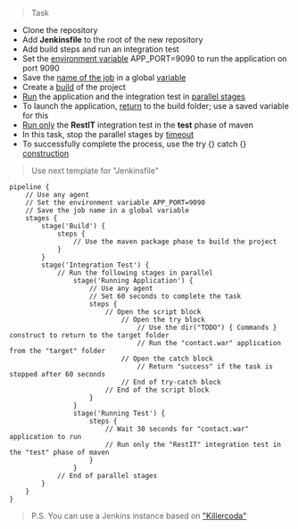 >Task

- Clone the repository
- Add **Jenkinsfile** to the root of the new repository
- Add build steps and run an integration test
- Set the [environment variable](https://www.jenkins.io/doc/pipeline/tour/environment/) APP_PORT=9090 to run the application on port 9090
- Save the [name of the job](https://www.jenkins.io/doc/book/pipeline/jenkinsfile/) in a global [variable](https://naiveskill.com/jenkins-pipeline-define-variable/)
- Create a [build](https://www.baeldung.com/maven-skipping-tests) of the project
- [Run](https://www.baeldung.com/java-run-jar-with-arguments) the application and the integration test in [parallel stages](https://www.jenkins.io/blog/2017/09/25/declarative-1/)
- To launch the application, [return](https://www.baeldung.com/ops/jenkins-pipeline-change-to-another-folder) to the build folder; use a saved variable for this
- [Run only](https://maven.apache.org/surefire/maven-surefire-plugin/examples/single-test.html) the **RestIT** integration test in the **test** phase of maven
- In this task, stop the parallel stages by [timeout](https://e.printstacktrace.blog/how-to-time-out-jenkins-pipeline-stage-and-keep-the-pipeline-running/)
- To successfully complete the process, use the try {} catch {} [construction](https://e.printstacktrace.blog/how-to-time-out-jenkins-pipeline-stage-and-keep-the-pipeline-running/)

>Use next template for "Jenkinsfile"

```
pipeline {
    // Use any agent
    // Set the environment variable APP_PORT=9090
    // Save the job name in a global variable
    stages {
        stage('Build') {
            steps {
                // Use the maven package phase to build the project
            }
        }
        stage('Integration Test') {
            // Run the following stages in parallel
                stage('Running Application') {
                    // Use any agent
                    // Set 60 seconds to complete the task
                    steps {
                        // Open the script block
                            // Open the try block
                                // Use the dir("TODO") { Commands } construct to return to the target folder
                                // Run the "contact.war" application from the "target" folder
                            // Open the catch block
                                // Return "success" if the task is stopped after 60 seconds
                            // End of try-catch block
                        // End of the script block
                    }
                }
                stage('Running Test') {
                    steps {
                        // Wait 30 seconds for "contact.war" application to run
                        // Run only the "RestIT" integration test in the "test" phase of maven
                    }
                }
            // End of parallel stages
        }        
    }
}
```

>P.S. You can use a Jenkins instance based on ["Killercoda"](https://killercoda.com/softservedata/scenario/PracticalTask1)
